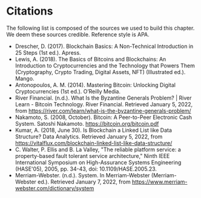 # Citations
The following list is composed of the sources we used to build this
chapter. We deem these sources credible. Reference style is APA.

* Drescher, D. (2017). Blockchain Basics: A Non-Technical Introduction in 25 Steps (1st ed.). Apress.
* Lewis, A. (2018). The Basics of Bitcoins and Blockchains: An Introduction to Cryptocurrencies and the Technology that Powers Them (Cryptography, Crypto Trading, Digital Assets, NFT) (Illustrated ed.). Mango.
* Antonopoulos, A. M. (2014). Mastering Bitcoin: Unlocking Digital Cryptocurrencies (1st ed.). O’Reilly Media.
* River Financial. (n.d.). What Is the Byzantine Generals Problem? | River Learn - Bitcoin Technology. River Financial. Retrieved January 5, 2022, from https://river.com/learn/what-is-the-byzantine-generals-problem/
* Nakamoto, S. (2008, October). Bitcoin: A Peer-to-Peer Electronic Cash System. Satoshi Nakamoto. https://bitcoin.org/bitcoin.pdf
* Kumar, A. (2018, June 30). Is Blockchain a Linked List like Data Structure? Data Analytics. Retrieved January 5, 2022, from https://vitalflux.com/blockchain-linked-list-like-data-structure/
* C. Walter, P. Ellis and B. La Valley, "The reliable platform service: a property-based fault tolerant service architecture," Ninth IEEE International Symposium on High-Assurance Systems Engineering (HASE'05), 2005, pp. 34-43, doi: 10.1109/HASE.2005.23.
* Merriam-Webster. (n.d.). System. In Merriam-Webster (Merriam-Webster ed.). Retrieved January 7, 2022, from https://www.merriam-webster.com/dictionary/system
